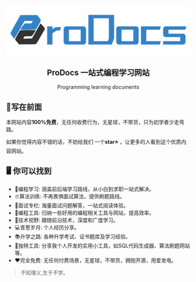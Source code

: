 <img src="/docs/public/prodocs.png" alt="prodocs" style="zoom:80%;margin:0 auto" />

<h2 align='center'>ProDocs 一站式编程学习网站</h2>

<p align='center'>Programming learning documents</p>

## 🌈写在前面

本网站内容**100%免费**，无任何收费行为，无星球，不带货，只为初学者少走弯路。

如果你觉得内容不错的话，不妨给我们 一个**star⭐️** ，让更多的人看到这个优质内容网站。

## 🖥️ 你可以找到

- 🎉编程学习: 涵盖前后端学习路线，从小白到求职一站式解决。
- ☃️算法训练: 不再畏惧面试算法，提供刷题路线。
- 🎹面试专栏: 海量面试问题解答，一站式阅读体验。
- 🎺编程工具: 归纳一些好用的编程相关工具与网站，提高效率。
- 💾技术视野: 跟随前沿技术，深度和广度学习。
- 💻青葱岁月: 个人经历分享。
- 📚升学之路: 各种升学考试、证书题库及学习经验。
- 📝独特工具: 分享我个人开发的实用小工具，如SQL代码生成器、算法刷题网站等。
- ❤️完全免费: 无任何付费场景，无星球，不带货，拥抱开源，用爱发电。

> 不知理义,生于不学。
